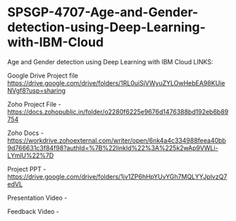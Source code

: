 # SPSGP-4707-Age-and-Gender-detection-using-Deep-Learning-with-IBM-Cloud
Age and Gender detection using Deep Learning with IBM Cloud
LINKS:

Google Drive Project file  https://drive.google.com/drive/folders/1RL0uiSjVWyuZYLOwHebEA98KUieNVgf8?usp=sharing

Zoho Project File -   https://docs.zohopublic.in/folder/o2280f6225e9676d1476388bd192eb6b89754

Zoho Docs - https://workdrive.zohoexternal.com/writer/open/6nk4a4c334988feea40bb9d766631c3f84f98?authId=%7B%22linkId%22%3A%225k2wAp9VWLi-LYmlU%22%7D

Project PPT - https://drive.google.com/drive/folders/1jv1ZP6hHpYUvYGh7MQLYYJplvzQ7edVL

Presentation Video - 

Feedback Video - 

